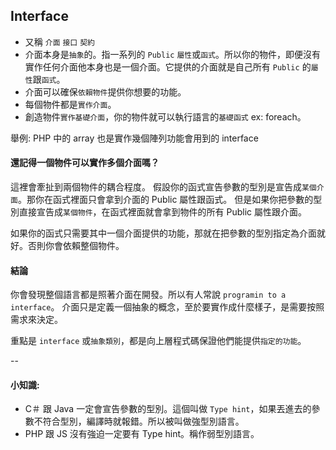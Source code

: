 ## Interface

* 又稱 `介面` `接口` `契約`
* 介面本身是`抽象`的。指一系列的 `Public` `屬性`或`函式`。所以你的物件，即便沒有實作任何介面他本身也是一個介面。它提供的介面就是自己所有 `Public` 的`屬性`跟`函式`。
* 介面可以確保`依賴物件`提供你想要的功能。
* 每個物件都是`實作介面`。
* 創造物件`實作基礎介面`，你的物件就可以執行語言的`基礎函式` ex: foreach。

舉例: PHP 中的 array 也是實作幾個陣列功能會用到的 interface

#### 還記得一個物件可以實作多個介面嗎？
這裡會牽扯到兩個物件的耦合程度。
假設你的函式宣告參數的型別是宣告成`某個介面`。那你在函式裡面只會拿到介面的 Public 屬性跟函式。
但是如果你把參數的型別直接宣告成`某個物件`，在函式裡面就會拿到物件的所有 Public 屬性跟介面。

如果你的函式只需要其中一個介面提供的功能，那就在把參數的型別指定為介面就好。否則你會依賴整個物件。

#### 結論
你會發現整個語言都是照著介面在開發。所以有人常說 `programin to a interface`。
介面只是定義一個抽象的概念，至於要實作成什麼樣子，是需要按照需求來決定。

重點是 `interface` 或`抽象類別`，都是向上層程式碼保證他們能提供`指定的功能`。


--
#### 小知識: 
* C＃ 跟 Java 一定會宣告參數的型別。這個叫做 `Type hint`，如果丟進去的參數不符合型別，編譯時就報錯。所以被叫做強型別語言。
* PHP 跟 JS 沒有強迫一定要有 Type hint。稱作弱型別語言。





